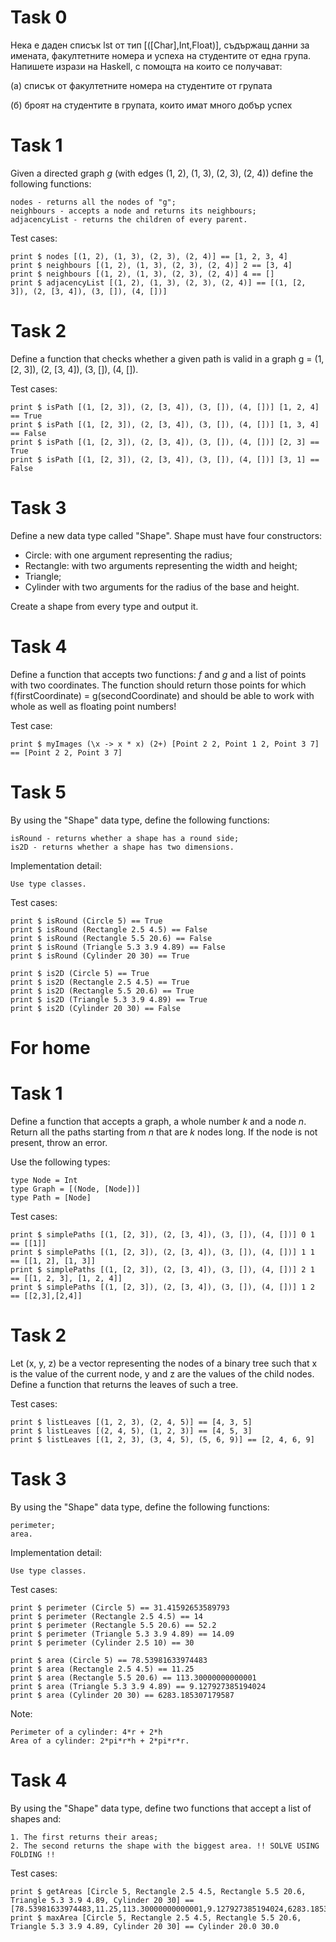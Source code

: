 # Task 0
Нека е даден списък lst от тип [([Char],Int,Float)], съдържащ данни за имената,
факултетните номeра и успеха на студентите от една група.
Напишете изрази на Haskell, с помощта на които се получават:

(а) списък от факултетните номера на студентите от групата

(б) броят на студентите в групата, които имат много добър успех

# Task 1
Given a directed graph *g* (with edges (1, 2), (1, 3), (2, 3), (2, 4)) define the following functions:

    nodes - returns all the nodes of "g";
    neighbours - accepts a node and returns its neighbours;
    adjacencyList - returns the children of every parent.

Test cases:

    print $ nodes [(1, 2), (1, 3), (2, 3), (2, 4)] == [1, 2, 3, 4]
    print $ neighbours [(1, 2), (1, 3), (2, 3), (2, 4)] 2 == [3, 4]
    print $ neighbours [(1, 2), (1, 3), (2, 3), (2, 4)] 4 == []
    print $ adjacencyList [(1, 2), (1, 3), (2, 3), (2, 4)] == [(1, [2, 3]), (2, [3, 4]), (3, []), (4, [])]

# Task 2
Define a function that checks whether a given path is valid in a graph g = (1, [2, 3]), (2, [3, 4]), (3, []), (4, []).

Test cases:

    print $ isPath [(1, [2, 3]), (2, [3, 4]), (3, []), (4, [])] [1, 2, 4] == True
    print $ isPath [(1, [2, 3]), (2, [3, 4]), (3, []), (4, [])] [1, 3, 4] == False
    print $ isPath [(1, [2, 3]), (2, [3, 4]), (3, []), (4, [])] [2, 3] == True
    print $ isPath [(1, [2, 3]), (2, [3, 4]), (3, []), (4, [])] [3, 1] == False

# Task 3
Define a new data type called "Shape". Shape must have four constructors:
 - Circle: with one argument representing the radius;
 - Rectangle: with two arguments representing the width and height;
 - Triangle;
 - Cylinder with two arguments for the radius of the base and height.

Create a shape from every type and output it.

# Task 4
Define a function that accepts two functions: *f* and *g* and a list of points with two coordinates. The function should return those points for which f(firstCoordinate) = g(secondCoordinate) and should be able to work with whole as well as floating point numbers!

Test case:

    print $ myImages (\x -> x * x) (2+) [Point 2 2, Point 1 2, Point 3 7] == [Point 2 2, Point 3 7]

# Task 5
By using the "Shape" data type, define the following functions:

    isRound - returns whether a shape has a round side;
    is2D - returns whether a shape has two dimensions.

Implementation detail:

    Use type classes.

Test cases:

    print $ isRound (Circle 5) == True
    print $ isRound (Rectangle 2.5 4.5) == False
    print $ isRound (Rectangle 5.5 20.6) == False
    print $ isRound (Triangle 5.3 3.9 4.89) == False
    print $ isRound (Cylinder 20 30) == True

    print $ is2D (Circle 5) == True
    print $ is2D (Rectangle 2.5 4.5) == True
    print $ is2D (Rectangle 5.5 20.6) == True
    print $ is2D (Triangle 5.3 3.9 4.89) == True
    print $ is2D (Cylinder 20 30) == False

# For home
# Task 1
Define a function that accepts a graph, a whole number *k* and a node *n*. Return all the paths starting from *n* that are *k* nodes long. If the node is not present, throw an error.

Use the following types:

    type Node = Int
    type Graph = [(Node, [Node])]
    type Path = [Node]

Test cases:

    print $ simplePaths [(1, [2, 3]), (2, [3, 4]), (3, []), (4, [])] 0 1 == [[1]]
    print $ simplePaths [(1, [2, 3]), (2, [3, 4]), (3, []), (4, [])] 1 1 == [[1, 2], [1, 3]]
    print $ simplePaths [(1, [2, 3]), (2, [3, 4]), (3, []), (4, [])] 2 1 == [[1, 2, 3], [1, 2, 4]]
    print $ simplePaths [(1, [2, 3]), (2, [3, 4]), (3, []), (4, [])] 1 2 == [[2,3],[2,4]]

# Task 2
Let (x, y, z) be a vector representing the nodes of a binary tree such that x is the value of the current node, y and z are the values of the child nodes. Define a function that returns the leaves of such a tree.

Test cases:
    
    print $ listLeaves [(1, 2, 3), (2, 4, 5)] == [4, 3, 5]
    print $ listLeaves [(2, 4, 5), (1, 2, 3)] == [4, 5, 3]
    print $ listLeaves [(1, 2, 3), (3, 4, 5), (5, 6, 9)] == [2, 4, 6, 9]

# Task 3
By using the "Shape" data type, define the following functions:

    perimeter;
    area.

Implementation detail:

    Use type classes.

Test cases:

    print $ perimeter (Circle 5) == 31.41592653589793
    print $ perimeter (Rectangle 2.5 4.5) == 14
    print $ perimeter (Rectangle 5.5 20.6) == 52.2
    print $ perimeter (Triangle 5.3 3.9 4.89) == 14.09
    print $ perimeter (Cylinder 2.5 10) == 30
   
    print $ area (Circle 5) == 78.53981633974483
    print $ area (Rectangle 2.5 4.5) == 11.25
    print $ area (Rectangle 5.5 20.6) == 113.30000000000001
    print $ area (Triangle 5.3 3.9 4.89) == 9.127927385194024
    print $ area (Cylinder 20 30) == 6283.185307179587

Note:

    Perimeter of a cylinder: 4*r + 2*h
    Area of a cylinder: 2*pi*r*h + 2*pi*r*r.

# Task 4
By using the "Shape" data type, define two functions that accept a list of shapes and:

    1. The first returns their areas;
    2. The second returns the shape with the biggest area. !! SOLVE USING FOLDING !!

Test cases:

    print $ getAreas [Circle 5, Rectangle 2.5 4.5, Rectangle 5.5 20.6, Triangle 5.3 3.9 4.89, Cylinder 20 30] == [78.53981633974483,11.25,113.30000000000001,9.127927385194024,6283.185307179587]
    print $ maxArea [Circle 5, Rectangle 2.5 4.5, Rectangle 5.5 20.6, Triangle 5.3 3.9 4.89, Cylinder 20 30] == Cylinder 20.0 30.0